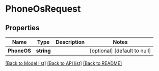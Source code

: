# PhoneOsRequest

## Properties
Name | Type | Description | Notes
------------ | ------------- | ------------- | -------------
**PhoneOS** | **string** |  | [optional] [default to null]

[[Back to Model list]](../README.md#documentation-for-models) [[Back to API list]](../README.md#documentation-for-api-endpoints) [[Back to README]](../README.md)

